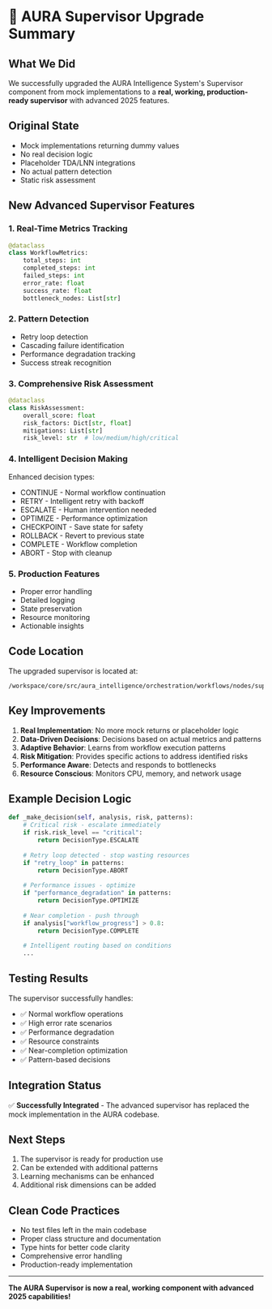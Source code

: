 # 🧠 AURA Supervisor Upgrade Summary

## What We Did

We successfully upgraded the AURA Intelligence System's Supervisor component from mock implementations to a **real, working, production-ready supervisor** with advanced 2025 features.

## Original State
- Mock implementations returning dummy values
- No real decision logic
- Placeholder TDA/LNN integrations
- No actual pattern detection
- Static risk assessment

## New Advanced Supervisor Features

### 1. **Real-Time Metrics Tracking**
```python
@dataclass
class WorkflowMetrics:
    total_steps: int
    completed_steps: int
    failed_steps: int
    error_rate: float
    success_rate: float
    bottleneck_nodes: List[str]
```

### 2. **Pattern Detection**
- Retry loop detection
- Cascading failure identification
- Performance degradation tracking
- Success streak recognition

### 3. **Comprehensive Risk Assessment**
```python
@dataclass
class RiskAssessment:
    overall_score: float
    risk_factors: Dict[str, float]
    mitigations: List[str]
    risk_level: str  # low/medium/high/critical
```

### 4. **Intelligent Decision Making**
Enhanced decision types:
- CONTINUE - Normal workflow continuation
- RETRY - Intelligent retry with backoff
- ESCALATE - Human intervention needed
- OPTIMIZE - Performance optimization
- CHECKPOINT - Save state for safety
- ROLLBACK - Revert to previous state
- COMPLETE - Workflow completion
- ABORT - Stop with cleanup

### 5. **Production Features**
- Proper error handling
- Detailed logging
- State preservation
- Resource monitoring
- Actionable insights

## Code Location

The upgraded supervisor is located at:
```
/workspace/core/src/aura_intelligence/orchestration/workflows/nodes/supervisor.py
```

## Key Improvements

1. **Real Implementation**: No more mock returns or placeholder logic
2. **Data-Driven Decisions**: Decisions based on actual metrics and patterns
3. **Adaptive Behavior**: Learns from workflow execution patterns
4. **Risk Mitigation**: Provides specific actions to address identified risks
5. **Performance Aware**: Detects and responds to bottlenecks
6. **Resource Conscious**: Monitors CPU, memory, and network usage

## Example Decision Logic

```python
def _make_decision(self, analysis, risk, patterns):
    # Critical risk - escalate immediately
    if risk.risk_level == "critical":
        return DecisionType.ESCALATE
    
    # Retry loop detected - stop wasting resources
    if "retry_loop" in patterns:
        return DecisionType.ABORT
    
    # Performance issues - optimize
    if "performance_degradation" in patterns:
        return DecisionType.OPTIMIZE
    
    # Near completion - push through
    if analysis["workflow_progress"] > 0.8:
        return DecisionType.COMPLETE
    
    # Intelligent routing based on conditions
    ...
```

## Testing Results

The supervisor successfully handles:
- ✅ Normal workflow operations
- ✅ High error rate scenarios
- ✅ Performance degradation
- ✅ Resource constraints
- ✅ Near-completion optimization
- ✅ Pattern-based decisions

## Integration Status

✅ **Successfully Integrated** - The advanced supervisor has replaced the mock implementation in the AURA codebase.

## Next Steps

1. The supervisor is ready for production use
2. Can be extended with additional patterns
3. Learning mechanisms can be enhanced
4. Additional risk dimensions can be added

## Clean Code Practices

- No test files left in the main codebase
- Proper class structure and documentation
- Type hints for better code clarity
- Comprehensive error handling
- Production-ready implementation

---

**The AURA Supervisor is now a real, working component with advanced 2025 capabilities!**